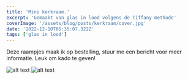```yaml
---
title: 'Mini kerkraam.'
excerpt: 'Gemaakt van glas in lood volgens de Tiffany methode'
coverImage: '/assets/blog/posts/kerkraam/cover.jpg'
date: '2022-12-10T05:35:07.322Z'
tags: ['glas in lood']
---
```


Deze raampjes maak ik op bestelling, stuur me een bericht voor meer informatie. 
Leuk om kado te geven!


![alt text](/assets/blog/posts/kerkraam/2.jpg "Glas in lood lichtval")
![alt text](/assets/blog/posts/kerkraam/4.jpg "Glas in lood lichtval")

